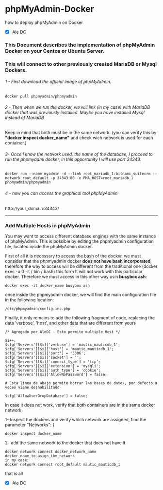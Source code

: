 # phpMyAdmin-Docker
how to deploy phpMyAdmin on Docker

- [x] Ale DC

### This Document describes the implementation of phpMyAdmin Docker on your Centos or Ubuntu Server.
### This will connect to other previously created MariaDB or Mysql Dockers.


###### 1 - First download the official image of phpMyAdmin.

```
docker pull phpmyadmin/phpmyadmin
```

###### 2 - Then when we run the docker, we will link (in my case) with MariaDB docker that was previously installed. Maybe you have installed Mysql instead of MariaDB
Keep in mind that both must be in the same network.  (you can verify this by __"docker inspect docker_name"__ and check wich network is used for each container.)

###### 3- Once I know the network used, the name of the database, I proceed to run the phpmyadmi docker, in this opportunity I will use port 34343.

```
docker run --name myadmin -d --link root_mariadb_1:bitnami_suitecrm --network root_default -p 34343:80 -e PMA_HOST=root_mariadb_1 phpmyadmin/phpmyadmin
```

###### 4 - now you can access the graphical tool phpMyAdmin

http://your_domain:34343/

_______________________________________________________________________________________________________________________
### Add Multiple Hosts in phpMyAdmin

You may want to access different database engines with the same instance of phpMyAdmin.
This is possible by editing the phpmyadmin configuration file, located inside the phpMyAdmin docker.

First of all it is necessary to access the bash of the docker, we must consider that the phpmyadmin docker __does not have bash incorporated__, therefore the way to access will be different from the traditional one (docker exec -u 0 -it / bin / bash) this form It will not work with this particular docker. Therefore we must access in this other way usin **busybox ash**:

```
docker exec -it docker_name busybox ash
```
once inside the phpmyadmin docker, we will find the main configuration file in the following location:

```
/etc/phpmyadmin/config.inc.php
```
Finally, it only remains to add the following fragment of code, replacing the data 'verbose', 'host', and other data that are different from yours

```
/* Agregado por AleDC - Esto permite multiple Host */

$i++;
$cfg['Servers'][$i]['verbose'] = 'mautic_mauticdb_1';
$cfg['Servers'][$i]['host'] = 'mautic_mauticdb_1';
$cfg['Servers'][$i]['port'] = '3306';
$cfg['Servers'][$i]['socket'] = '';
$cfg['Servers'][$i]['connect_type'] = 'tcp';
$cfg['Servers'][$i]['extension'] = 'mysqli';
$cfg['Servers'][$i]['auth_type'] = 'cookie';
$cfg['Servers'][$i]['AllowNoPassword'] = false;

# Esta linea de abajo permite borrar las bases de datos, por defecto a veces viene deshabilitado

$cfg['AllowUserDropDatabase'] = false;

```

In case it does not work, verify that both containers are in the same docker network.


1- Inspect the dockers and verify which network are assigned, find the parameter "Networks": {
```
docker inspect docker_name
```
2- add the same network to the docker that does not have it
```
docker network connect docker_network_name docker_name_to_asign_the_network
in my case:
docker network connect root_default mautic_mauticdb_1
```
that is all

- [x] Ale DC



